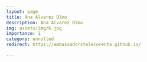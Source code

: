 ```yaml
---
layout: page
title: Ana Álvarez Olmo
description: Ana Álvarez Olmo
img: assets/img/6.jpg
importance: 1
category: enrolled
redirect: https://ambassadorstelecorenta.github.io/

---
```

